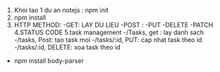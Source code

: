 1. Khoi tao 1 du an notejs : npm init
2. npm install
3. HTTP METHOD:
    -GET: LAY DU LIEU
    -POST :
    -PUT
    -DELETE
    -PATCH
4.STATUS CODE
5.task management
-/Tasks, get : lay danh sach
-/tasks, Post: tao task moi
-/tasks/:id, PUT: cap nhat task theo id
-/tasks/:id, DELETE: xoa task theo id
- npm install body-parser
